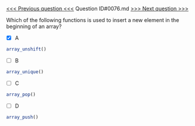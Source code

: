[<<< Previous question <<<](0075.md)  Question ID#0076.md  [>>> Next question >>>](0077.md) 

Which of the following functions is used to insert a new element in the beginning of an array?

- [x] A
```php
array_unshift()
```

- [ ] B
```php
array_unique()
```

- [ ] C
```php
array_pop()
```

- [ ] D
```php
array_push()
```

